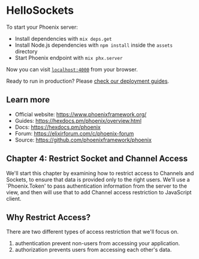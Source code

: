 # HelloSockets

To start your Phoenix server:

  * Install dependencies with `mix deps.get`
  * Install Node.js dependencies with `npm install` inside the `assets` directory
  * Start Phoenix endpoint with `mix phx.server`

Now you can visit [`localhost:4000`](http://localhost:4000) from your browser.

Ready to run in production? Please [check our deployment guides](https://hexdocs.pm/phoenix/deployment.html).

## Learn more

  * Official website: https://www.phoenixframework.org/
  * Guides: https://hexdocs.pm/phoenix/overview.html
  * Docs: https://hexdocs.pm/phoenix
  * Forum: https://elixirforum.com/c/phoenix-forum
  * Source: https://github.com/phoenixframework/phoenix

Chapter 4: Restrict Socket and Channel Access
----

We'll start this chapter by examining how to restrict access to Channels and Sockets, to ensure that data is provided only to the right users. We'll use a `Phoenix.Token' to pass authentication information from the server to the view, and then will use that to add Channel access restriction to JavaScript client.

Why Restrict Access?
-----
There are two different types of access restriction that we'll focus on.
1. authentication prevent non-users from accessing your application.
2. authorization prevents users from accessing each other's data.

